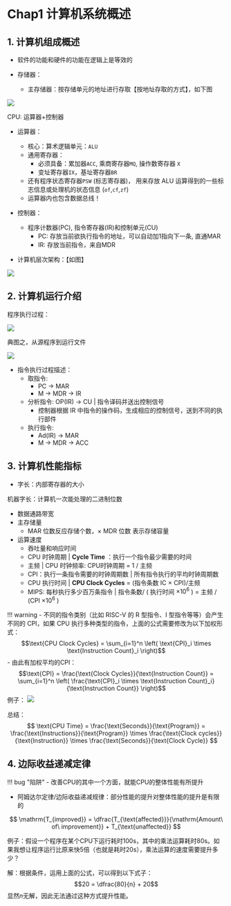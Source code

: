 # Chap1 计算机系统概述
## 1. 计算机组成概述

- 软件的功能和硬件的功能在逻辑上是等效的


- 存储器：
	- 主存储器：按存储单元的地址进行存取【按地址存取的方式】，如下图

![](image/img_v3_02ii_7d72e33c-dad9-4e05-976b-f7371e6c6aag.jpg)

CPU: 运算器+控制器

- 运算器：
	- 核心：算术逻辑单元：`ALU`
	- 通用寄存器：
		- 必须具备：累加器`ACC`, 乘商寄存器`MQ`, 操作数寄存器 `X`
		- 变址寄存器`IX`，基址寄存器`BR`
	- 还有程序状态寄存器`PSW` (标志寄存器)， 用来存放 ALU 运算得到的一些标志信息或处理机的状态信息 (`of`,`cf`,`zf`)
	- 运算器内也包含数据总线！
- 控制器：
	- 程序计数器(PC), 指令寄存器(IR)和控制单元(CU)
		- PC: 存放当前欲执行指令的地址，可以自动加1指向下一条, 直通MAR
		- IR: 存放当前指令，来自MDR

- 计算机层次架构：【如图】

![](image/img_v3_02ii_ec7ad8dd-c728-4b31-a904-6f8b5fd379bg.jpg)

## 2. 计算机运行介绍

程序执行过程：

![](image/img_v3_02ii_f4f8cc85-e27a-4a68-bec6-6b04ea24dbbg.jpg)

典图之，从源程序到运行文件

![](image/img_v3_02ii_ff3d2663-7c00-4126-8c84-699db3a80c7g.jpg)

- 指令执行过程描述：
	- 取指令: 
		- PC -> MAR
		- M -> MDR -> IR
	- 分析指令: OP(IR) -> CU | 指令译码并送出控制信号
		- 控制器根据 IR 中指令的操作码，生成相应的控制信号，送到不同的执行部件
	- 执行指令: 
		- Ad(IR) -> MAR
		- M -> MDR -> ACC

## 3. 计算机性能指标

- 字长：内部寄存器的大小



机器字长：计算机一次能处理的二进制位数

- 数据通路带宽
- 主存储量
	- MAR 位数反应存储个数，$\times$ MDR 位数 表示存储容量
- 运算速度
	- 吞吐量和响应时间
	- CPU 时钟周期 | **Cycle Time** ：执行一个指令最少需要的时间
	- 主频 | CPU 时钟频率: CPU时钟周期 = 1 / 主频
	- CPI：执行一条指令需要的时钟周期数 | 所有指令执行的平均时钟周期数
	- CPU 执行时间 | **CPU Clock Cycles** = (指令条数 IC  $\times$ CPI)/主频
	- MIPS: 每秒执行多少百万条指令 | 指令条数/ ( 执行时间 $\times 10^6$ ) = 主频 / (CPI $\times 10^6$ )

!!! warning 
	- 不同的指令类别（比如 RISC-V 的 R 型指令、I 型指令等等）会产生不同的 CPI，如果 CPU 执行多种类型的指令，上面的公式需要修改为以下加权形式：
	$$\text{CPU Clock Cycles} = \sum_{i=1}^n \left( \text{CPI}_i \times \text{Instruction Count}_i \right)$$
	- 由此有加权平均的CPI：
	$$\text{CPI} = \frac{\text{Clock Cycles}}{\text{Instruction Count}} = \sum_{i=1}^n \left( \frac{\text{CPI}_i \times \text{Instruction Count}_i}{\text{Instruction Count}} \right)$$
	例子：
	![](image/Pasted%20image%2020250115110509.png)


总结：
$$ \text{CPU Time} = \frac{\text{Seconds}}{\text{Program}} = \frac{\text{Instructions}}{\text{Program}} \times \frac{\text{Clock cycles}}{\text{Instruction}} \times \frac{\text{Seconds}}{\text{Clock Cycle}} $$
## 4. 边际收益递减定律

!!! bug "陷阱"
    - 改善CPU的其中一个方面，就能CPU的整体性能有所提升


- 阿姆达尔定律/边际收益递减规律：部分性能的提升对整体性能的提升是有限的

$$
	\mathrm{T_{improved}} = \dfrac{T_{\text{affected}}}{\mathrm{Amount\ of\ improvement}} + T_{\text{unaffected}}
	$$


例子：假设一个程序在某个CPU下运行耗时100s，其中的乘法运算耗时80s。如果我想让程序运行比原来快5倍（也就是耗时20s），乘法运算的速度需要提升多少？

解：根据条件，运用上面的公式，可以得到以下式子：
$$20 = \dfrac{80}{n} + 20$$
显然$n$无解，因此无法通过这种方式提升性能。